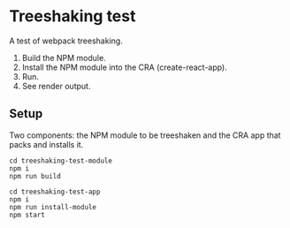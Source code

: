 # Treeshaking test

A test of webpack treeshaking.

1. Build the NPM module.
2. Install the NPM module into the CRA (create-react-app).
3. Run.
4. See render output.

## Setup

Two components: the NPM module to be treeshaken and the CRA app that packs and installs it.

    cd treeshaking-test-module
    npm i
    npm run build

    cd treeshaking-test-app
    npm i
    npm run install-module
    npm start
